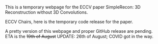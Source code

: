 This is a temporary webpage for the ECCV paper SimpleRecon: 3D Reconstruction without 3D Convolutions. <br>

ECCV Chairs, here is the temporary code release for the paper.

A pretty version of this webpage and proper GitHub release are pending. ETA is the ~~19th of August~~ UPDATE: 26th of August; COVID got in the way.
